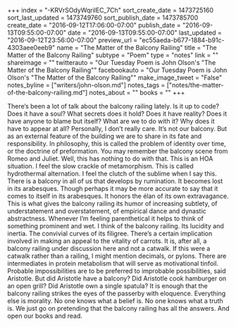 +++
index = "-KRVrSOdyWqrilEC_7Ch"
sort_create_date = 1473725160
sort_last_updated = 1473749760
sort_publish_date = 1473785700
create_date = "2016-09-12T17:06:00-07:00"
publish_date = "2016-09-13T09:55:00-07:00"
date = "2016-09-13T09:55:00-07:00"
last_updated = "2016-09-12T23:56:00-07:00"
preview_url = "ec55aeda-b677-1884-b91c-4303aee0eeb9"
name = "The Matter of the Balcony Railing"
title = "The Matter of the Balcony Railing"
subtype = "Poem"
type = "notes"
link = ""
shareimage = ""
twitterauto = "Our Tuesday Poem is John Olson's \"The Matter of the Balcony Railing\""
facebookauto = "Our Tuesday Poem is John Olson's \"The Matter of the Balcony Railing\""
make_image_tweet = "False"
notes_byline = ["writers/john-olson.md"]
notes_tags = ["notes/the-matter-of-the-balcony-railing.md"]
notes_about = ""
books = ""
+++
<p class="prose-poem">There’s been a lot of talk about the balcony railing lately. Is it up to code? Does it have a soul? What secrets does it hold? Does it have reality? Does it have anyone to blame but itself? What are we to do with it? Why does it have to appear at all? Personally, I don’t really care. It’s not our balcony. But as an external feature of the building we are to share in its fate and responsibility. In philosophy, this is called the problem of identity over time, or the doctrine of preformation. You may remember the balcony scene from Romeo and Juliet. Well, this has nothing to do with that. This is an HOA situation. I feel the slow crackle of metamorphism. This is called hydrothermal alternation. I feel the clutch of the sublime when I say this. There is a balcony in all of us that develops by rumination. It becomes lost in its arabesques. Though perhaps it may be more accurate to say that it comes to itself in its arabesques. It honors the élan of its own extravagance. This is what gives the balcony railing its humor of increasing subtlety, of understatement and overstatement, of empirical dance and dynastic abstractness. Whenever I’m feeling parenthetical it helps to think of something prominent and wet. I think of the balcony railing. Its lucidity and inertia. The convivial curves of its filigree. There’s a certain implication involved in making an appeal to the vitality of carrots. It is, after all, a balcony railing under discussion here and not a catwalk. If this were a catwalk rather than a railing, I might mention decimals, or pylons. There are intermediates in protein metabolism that will serve as motivational tinfoil. Probable impossibilities are to be preferred to improbable possibilities, said Aristotle. But did Aristotle have a balcony? Did Aristotle cook hamburger on an open grill? Did Aristotle own a single spatula?  It is enough that the balcony railing strikes the eyes of the passerby with eloquence. Everything else is morality. No one knows what a belief is. No one knows what a truth is. We just go on pretending that the balcony railing has all the answers. And open our books and read.</p>